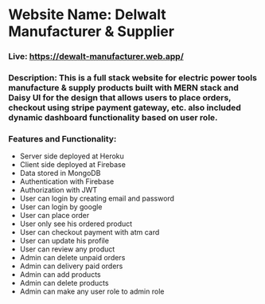# Website Name: Delwalt Manufacturer & Supplier
### Live: https://dewalt-manufacturer.web.app/
### Description: This is a full stack website for electric power tools manufacture & supply products built with MERN stack and Daisy UI for the design that allows users to place orders, checkout using stripe payment gateway, etc. also included dynamic dashboard functionality based on user role.
### Features and Functionality:
- Server side deployed at Heroku
- Client side deployed at Firebase
- Data stored in MongoDB
- Authentication with Firebase
- Authorization with JWT
- User can login by creating email and password
- User can login by google
- User can place order
- User only see his ordered product
- User can checkout payment with atm card
- User can update his profile
- User can review any product
- Admin can delete unpaid orders
- Admin can delivery paid orders
- Admin can add products
- Admin can delete products
- Admin can make any user role to admin role
